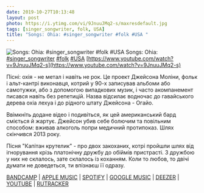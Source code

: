 ```yaml
---
date: 2019-10-27T10:13:48
layout: post
photo: https://i.ytimg.com/vi/9JnuuJMq2-s/maxresdefault.jpg
tags: [singer_songwriter, folk, USA]
title: "Songs: Ohia: #singer_songwriter #folk #USA "
---
```

![Songs: Ohia: #singer_songwriter #folk #USA ](https://i.ytimg.com/vi/9JnuuJMq2-s/maxresdefault.jpg)
Songs: Ohia: [#singer_songwriter](/tags/#singer_songwriter) [#folk](/tags/#folk) [#USA](/tags/#USA) [https://www.youtube.com/watch?v=9JnuuJMq2-s](https://www.youtube.com/watch?v=9JnuuJMq2-s)

Пісні: охія - не метал і навіть не рок. Це проект Джейсона Моліни, фольк і альт-кантрі виконавця, котрий у 90-х записував альбоми або самотужки, або з допомогою випадкових музик, і часто акомпанемент писався навіть без репетицій. Назва відсилає водночас до гавайського дерева охіа лехуа і до рідного штату Джейсона - Огайо.

Ввімкніть додане відео і подивіться, як цей американський бард сміється й жартує. Джейсон убив себе болючим та повільним способом: вживав алкоголь попри медичний протипоказ. Шлях скінчився 2013 року.

Пісня &quot;Капітан крутелик&quot; - про двох закоханих, котрі пройшли шлях від ігнорування крізь платонічну дружбу до обіймів пристрасті. З дружбою у них не склалось, зате склалось із коханням. Коли то любов, то двічі думати не доведеться, ти впізнаєш її одразу.

[BANDCAMP](https://thesongsofjasonmolina.bandcamp.com/album/the-songs-of-jason-molina) \| [APPLE MUSIC](https://music.apple.com/us/album/axxess-ace/789877350) \| [SPOTIFY](https://open.spotify.com/album/2UpeCoI0CVCX9wF8e1RsQm) \| [GOOGLE MUSIC](https://play.google.com/music/m/Brjg432bh3lrmxtfzcagbla5j54?t=Axxess__Ace_-_Songs_Ohia) \| [DEEZER](https://www.deezer.com/album/7291532?utm_source=deezer&amp;utm_content=album-7291532&amp;utm_term=1601611822_1572163969&amp;utm_medium=web) \| [YOUTUBE](https://www.youtube.com/playlist?list=OLAK5uy_mHfMRae4Tn20Mbud5LB7N1lgsMfhUSbPY) \| [RUTRACKER](https://rutracker.org/forum/viewtopic.php?t=4552122)